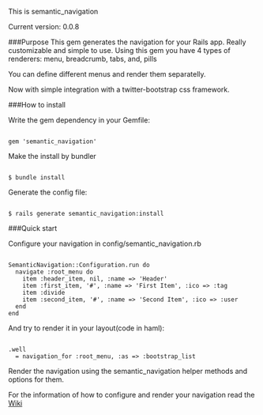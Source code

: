 This is semantic_navigation

Current version: 0.0.8

###Purpose
This gem generates the navigation for your Rails app.
Really customizable and simple to use.
Using this gem you have 4 types of renderers: menu, breadcrumb, tabs, and, pills

You can define different menus and render them separatelly.

Now with simple integration with a twitter-bootstrap css framework.

###How to install

Write the gem dependency in your Gemfile:
<pre><code>
gem 'semantic_navigation'
</code></pre>

Make the install by bundler
<pre><code>
$ bundle install
</code></pre>

Generate the config file:
<pre><code>
$ rails generate semantic_navigation:install
</code></pre>

###Quick start

Configure your navigation in config/semantic_navigation.rb

<pre><code>
SemanticNavigation::Configuration.run do
  navigate :root_menu do
    item :header_item, nil, :name => 'Header'
    item :first_item, '#', :name => 'First Item', :ico => :tag
    item :divide
    item :second_item, '#', :name => 'Second Item', :ico => :user
  end
end
</code></pre>

And try to render it in your layout(code in haml):
<pre><code>
.well
  = navigation_for :root_menu, :as => :bootstrap_list
</code></pre>

Render the navigation using the semantic_navigation helper methods and options for them.

For the information of how to configure and render your navigation read the <a href='https://github.com/fr33z3/semantic_navigation/wiki'>Wiki</a>